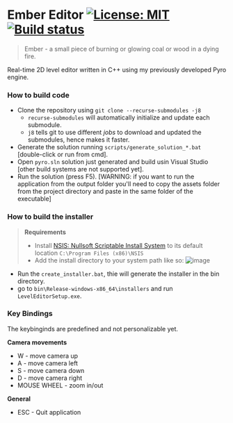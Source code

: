 
# Ember Editor [![License: MIT](https://img.shields.io/badge/License-MIT-yellow.svg)](https://opensource.org/licenses/MIT) [![Build status](https://ci.appveyor.com/api/projects/status/47kvcru66wge4vas/branch/develop?svg=true)](https://ci.appveyor.com/project/L4ZZA/pyro/branch/develop)

> Ember - a small piece of burning or glowing coal or wood in a dying fire.

Real-time 2D level editor written in C++ using my previously developed Pyro engine.

### How to build code

- Clone the repository using `git clone --recurse-submodules -j8`
    - `recurse-submodules` will automatically initialize and update each submodule.
    - `j8` tells git to use different _jobs_ to download and updated the submodules, hence makes it faster.
- Generate the solution running `scripts/generate_solution_*.bat` [double-click or run from cmd].
- Open `pyro.sln` solution just generated and build usin Visual Studio [other build systems are not supported yet].
- Run the solution (press F5).
[WARNING: if you want to run the application from the output folder you'll need to copy the assets folder from the project directory and paste in the same folder of the executable]

### How to build the installer

> **Requirements**
> - Install [NSIS: Nullsoft Scriptable Install System](https://sourceforge.net/projects/nsis/) to its default location `C:\Program Files (x86)\NSIS`
> - Add the install directory to your system path like so:
>   ![image](https://i.imgur.com/cTZquD7.png)

- Run the `create_installer.bat`, thie will generate the installer in the bin directory.
- go to `bin\Release-windows-x86_64\installers` and run `LevelEditorSetup.exe`.

### Key Bindings
The keybinginds are predefined and not personalizable yet.

**Camera movements**
- W           - move camera up
- A           - move camera left
- S           - move camera down
- D           - move camera right
- MOUSE WHEEL - zoom in/out

**General**
- ESC - Quit application
